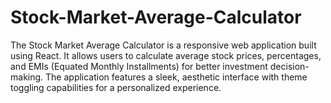# Stock-Market-Average-Calculator
The Stock Market Average Calculator is a responsive web application built using React. It allows users to calculate average stock prices, percentages, and EMIs (Equated Monthly Installments) for better investment decision-making. The application features a sleek, aesthetic interface with theme toggling capabilities for a personalized experience.
